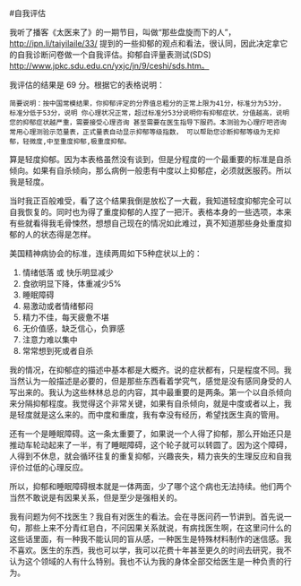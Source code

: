 #自我评估

我听了播客《太医来了》的一期节目，叫做“那些盘旋而下的人”，http://ipn.li/taiyilaile/33/ 提到的一些抑郁的观点和看法，很认同，因此决定拿它的自我诊断问卷做一个自我评估。抑郁自评量表测试(SDS) http://www.jpkc.sdu.edu.cn/yxjc/jn/9/ceshi/sds.htm。

我评估的结果是 69 分。根据它的表格说明：


	简要说明：按中国常模结果，你抑郁评定的分界值总粗分的正常上限为41分，标准分为53分，标准分低于53分，说明 你心理状况正常，超过标准分53分说明你有抑郁症状，分值越高，说明您的抑郁症状越严重，需要接受心理咨询 甚至需要在医生指导下服药。本测验为心理疗吧咨询常用心理测验示范量表，正式量表自动显示抑郁等级指数， 可以帮助您诊断抑郁等级为无抑郁，轻微度,中至重度抑郁,极重度抑郁。

算是轻度抑郁。因为本表格虽然没有谈到，但是分程度的一个最重要的标准是自杀倾向。如果有自杀倾向，那么病例一般患有中度以上抑郁症，必须就医服药。所以我是轻度。

当时我正百般难受，看了这个结果我倒是放松了一大截，我知道轻度抑郁完全可以自我恢复的。同时也为得了重度抑郁的人捏了一把汗。表格本身的一些选项，本来有些就看得我毛骨悚然，想想自己现在的情况如此难过，真不知道那些身处重度抑郁的人的状态得是怎样。

美国精神病协会的标准，连续两周如下5种症状以上的：

1. 情绪低落 或 快乐明显减少
2. 食欲明显下降，体重减少5%
3. 睡眠障碍
4. 易激动或者情绪郁闷
5. 精力不佳，每天疲惫不堪
6. 无价值感，缺乏信心，负罪感
7. 注意力难以集中
8. 常常想到死或者自杀

我的情况，在抑郁症的描述中基本都是大概齐。说的症状都有，只是程度不同。我当然认为一般描述是必要的，但是那些东西看着学究气，感觉是没有感同身受的人写出来的。我认为这些林林总总的内容，其中最重要的是两条。第一个以自杀倾向来分隔抑郁程度。我觉得这个非常关键，如果有自杀倾向，就是中度或者以上，我是轻度就是这么来的。而中度和重度，我有幸没有经历，希望找医生真的管用。

还有一个是睡眠障碍。这一条太重要了，如果说一个人得了抑郁，那么开始还只是推动车轮动起来了一半，有了睡眠障碍，这个轮子就可以转圆了。因为这个障碍，人得到不休息，就会循环往复的重复抑郁，兴趣丧失，精力丧失的生理反应和自我评价过低的心理反应。

所以，抑郁和睡眠障碍根本就是一体两面，少了哪个这个病也无法持续。他们两个当然不敢说是有因果关系，但是至少是强相关的。


我有问题为何不找医生？我自有对医生的看法。会在寻医问药一节讲到。首先说一句，那些上来不分青红皂白，不问因果关系就说，有病找医生啊，在这里问什么的这些话里面，有一种我不能认同的盲从感，一种医生是特殊材料制作的迷信感。我不喜欢。医生的东西，我也可以学，我可以花费十年甚至更久的时间去研究，我不认为这个领域的人有什么特别。我也不认为我的身体全部交给医生是一种负责的行为。

